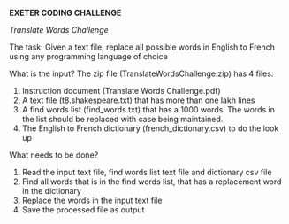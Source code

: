 **EXETER CODING CHALLENGE**

*Translate Words Challenge*

The task:
Given a text file, replace all possible words in English to French using any
programming language of choice

What is the input?
The zip file (TranslateWordsChallenge.zip) has 4 files:
1. Instruction document (Translate Words Challenge.pdf)
2. A text file (t8.shakespeare.txt) that has more than one lakh lines
3. A find words list (find_words.txt) that has a 1000 words. The words in the list
should be replaced with case being maintained.
4. The English to French dictionary (french_dictionary.csv) to do the look up

What needs to be done?
1. Read the input text file, find words list text file and dictionary csv file
2. Find all words that is in the find words list, that has a replacement word in the
dictionary
3. Replace the words in the input text file
4. Save the processed file as output
